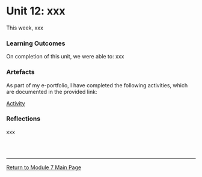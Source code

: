 # Unit 12: xxx

This week, xxx

### Learning Outcomes
On completion of this unit, we were able to:
xxx

### Artefacts 
As part of my e-portfolio, I have completed the following activities, which are documented in the provided link:

[Activity](RMPP_Unit12_xxx.md)


### Reflections
xxx

<br><br>

--- 

[Return to Module 7 Main Page](RMPP_main.md)
